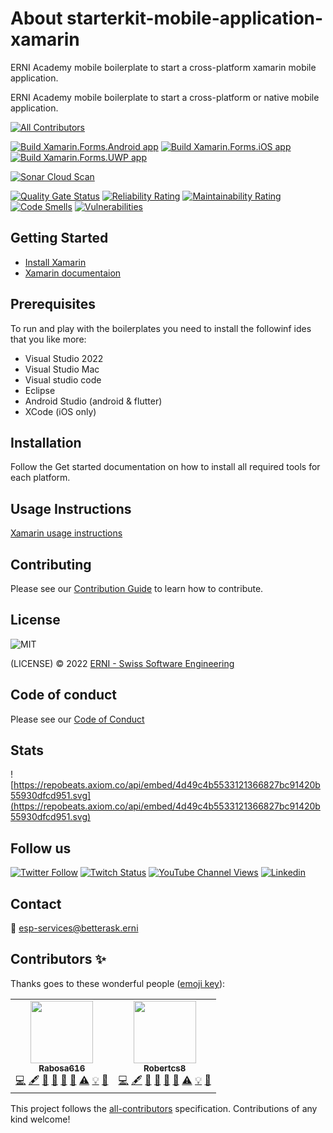 # About starterkit-mobile-application-xamarin

ERNI Academy mobile boilerplate to start a cross-platform xamarin mobile application.

<!-- ALL-CONTRIBUTORS-BADGE:START - Do not remove or modify this section -->
<!-- ALL-CONTRIBUTORS-BADGE:END -->

ERNI Academy mobile boilerplate to start a cross-platform or native mobile application.
<!-- ALL-CONTRIBUTORS-BADGE:START - Do not remove or modify this section -->
[![All Contributors](https://img.shields.io/badge/all_contributors-2-orange.svg?style=flat-square)](#contributors)
<!-- ALL-CONTRIBUTORS-BADGE:END -->

[![Build Xamarin.Forms.Android app](https://github.com/ERNI-Academy/starterkit-mobile-application-xamarin/actions/workflows/CI-Xamarin.Forms.Android.yml/badge.svg?branch=main)](https://github.com/ERNI-Academy/starterkit-mobile-application-xamarin/actions/workflows/CI-Xamarin.Forms.Android.yml)
[![Build Xamarin.Forms.iOS app](https://github.com/ERNI-Academy/starterkit-mobile-application-xamarin/actions/workflows/CI-Xamarin.Forms.iOS.yml/badge.svg?branch=main)](https://github.com/ERNI-Academy/starterkit-mobile-application-xamarin/actions/workflows/CI-Xamarin.Forms.iOS.yml)
[![Build Xamarin.Forms.UWP app](https://github.com/ERNI-Academy/starterkit-mobile-application-xamarin/actions/workflows/CI-Xamarin.Forms.UWP.yml/badge.svg?branch=main)](https://github.com/ERNI-Academy/starterkit-mobile-application-xamarin/actions/workflows/CI-Xamarin.Forms.UWP.yml)

[![Sonar Cloud Scan](https://github.com/ERNI-Academy/starterkit-mobile-application-xamarin/actions/workflows/CI-SonaCloud-Scan.yml/badge.svg)](https://github.com/ERNI-Academy/starterkit-mobile-application-xamarin/actions/workflows/CI-SonaCloud-Scan.yml)

[![Quality Gate Status](https://sonarcloud.io/api/project_badges/measure?project=ERNI-Academy_starterkit-mobile-application-xamarin&metric=alert_status)](https://sonarcloud.io/summary/new_code?id=ERNI-Academy_starterkit-mobile-application-xamarin)
[![Reliability Rating](https://sonarcloud.io/api/project_badges/measure?project=ERNI-Academy_starterkit-mobile-application-xamarin&metric=reliability_rating)](https://sonarcloud.io/summary/new_code?id=ERNI-Academy_starterkit-mobile-application-xamarin)
[![Maintainability Rating](https://sonarcloud.io/api/project_badges/measure?project=ERNI-Academy_starterkit-mobile-application-xamarin&metric=sqale_rating)](https://sonarcloud.io/summary/new_code?id=ERNI-Academy_starterkit-mobile-application-xamarin)
[![Code Smells](https://sonarcloud.io/api/project_badges/measure?project=ERNI-Academy_starterkit-mobile-application-xamarin&metric=code_smells)](https://sonarcloud.io/summary/new_code?id=ERNI-Academy_starterkit-mobile-application-xamarin)
[![Vulnerabilities](https://sonarcloud.io/api/project_badges/measure?project=ERNI-Academy_starterkit-mobile-application-xamarin&metric=vulnerabilities)](https://sonarcloud.io/summary/new_code?id=ERNI-Academy_starterkit-mobile-application-xamarin)

## Getting Started

* [Install Xamarin](https://docs.microsoft.com/en-us/xamarin/get-started/installation/?pivots=windows)
* [Xamarin documentaion](https://docs.microsoft.com/en-us/xamarin/xamarin-forms/)

## Prerequisites

To run and play with the boilerplates you need to install the followinf ides that you like more:

* Visual Studio 2022
* Visual Studio Mac
* Visual studio code
* Eclipse
* Android Studio (android & flutter)
* XCode (iOS only)

## Installation

Follow the Get started documentation on how to install all required tools for each platform.

## Usage Instructions

[Xamarin usage instructions](./docs/README.md)

## Contributing

Please see our [Contribution Guide](CONTRIBUTING.md) to learn how to contribute.

## License

![MIT](https://img.shields.io/badge/License-MIT-blue.svg)

(LICENSE) © 2022 [ERNI - Swiss Software Engineering](https://www.betterask.erni)

## Code of conduct

Please see our [Code of Conduct](CODE_OF_CONDUCT.md)

## Stats

![https://repobeats.axiom.co/api/embed/4d49c4b5533121366827bc91420b55930dfcd951.svg](https://repobeats.axiom.co/api/embed/4d49c4b5533121366827bc91420b55930dfcd951.svg)

## Follow us

[![Twitter Follow](https://img.shields.io/twitter/follow/ERNI?style=social)](https://www.twitter.com/ERNI)
[![Twitch Status](https://img.shields.io/twitch/status/erni_academy?label=Twitch%20Erni%20Academy&style=social)](https://www.twitch.tv/erni_academy)
[![YouTube Channel Views](https://img.shields.io/youtube/channel/views/UCkdDcxjml85-Ydn7Dc577WQ?label=Youtube%20Erni%20Academy&style=social)](https://www.youtube.com/channel/UCkdDcxjml85-Ydn7Dc577WQ)
[![Linkedin](https://img.shields.io/badge/linkedin-35k-green?style=social&logo=Linkedin)](https://www.linkedin.com/company/erni)

## Contact

📧 [esp-services@betterask.erni](mailto:esp-services@betterask.erni)

## Contributors ✨

Thanks goes to these wonderful people ([emoji key](https://allcontributors.org/docs/en/emoji-key)):

<!-- ALL-CONTRIBUTORS-LIST:START - Do not remove or modify this section -->
<!-- prettier-ignore-start -->
<!-- markdownlint-disable -->
<table>
  <tr>
    <td align="center"><a href="https://github.com/Rabosa616"><img src="https://avatars.githubusercontent.com/u/12774781?v=4?s=100" width="100px;" alt=""/><br /><sub><b>Rabosa616</b></sub></a><br /><a href="https://github.com/ERNI-Academy/starterkit-mobile-application/commits?author=Rabosa616" title="Code">💻</a> <a href="#content-Rabosa616" title="Content">🖋</a> <a href="https://github.com/ERNI-Academy/starterkit-mobile-application/commits?author=Rabosa616" title="Documentation">📖</a> <a href="#design-Rabosa616" title="Design">🎨</a> <a href="#ideas-Rabosa616" title="Ideas, Planning, & Feedback">🤔</a> <a href="#maintenance-Rabosa616" title="Maintenance">🚧</a> <a href="https://github.com/ERNI-Academy/starterkit-mobile-application/commits?author=Rabosa616" title="Tests">⚠️</a> <a href="#example-Rabosa616" title="Examples">💡</a> <a href="https://github.com/ERNI-Academy/starterkit-mobile-application/pulls?q=is%3Apr+reviewed-by%3ARabosa616" title="Reviewed Pull Requests">👀</a></td>
    <td align="center"><a href="https://github.com/Robertcs8"><img src="https://avatars.githubusercontent.com/u/100421143?v=4?s=100" width="100px;" alt=""/><br /><sub><b>Robertcs8</b></sub></a><br /><a href="https://github.com/ERNI-Academy/starterkit-mobile-application/commits?author=Robertcs8" title="Code">💻</a> <a href="#content-Robertcs8" title="Content">🖋</a> <a href="https://github.com/ERNI-Academy/starterkit-mobile-application/commits?author=Robertcs8" title="Documentation">📖</a> <a href="#design-Robertcs8" title="Design">🎨</a> <a href="#ideas-Robertcs8" title="Ideas, Planning, & Feedback">🤔</a> <a href="#maintenance-Robertcs8" title="Maintenance">🚧</a> <a href="https://github.com/ERNI-Academy/starterkit-mobile-application/commits?author=Robertcs8" title="Tests">⚠️</a> <a href="#example-Robertcs8" title="Examples">💡</a> <a href="https://github.com/ERNI-Academy/starterkit-mobile-application/pulls?q=is%3Apr+reviewed-by%3ARobertcs8" title="Reviewed Pull Requests">👀</a></td>
  </tr>
</table>

<!-- markdownlint-restore -->
<!-- prettier-ignore-end -->

<!-- ALL-CONTRIBUTORS-LIST:END -->
This project follows the [all-contributors](https://github.com/all-contributors/all-contributors) specification. Contributions of any kind welcome!
